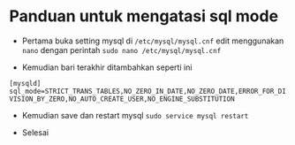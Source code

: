 # Panduan untuk mengatasi sql mode

- Pertama buka setting mysql di `/etc/mysql/mysql.cnf` edit menggunakan `nano` dengan perintah `sudo nano /etc/mysql/mysql.cnf`

- Kemudian bari terakhir ditambahkan seperti ini

`[mysqld]
sql_mode=STRICT_TRANS_TABLES,NO_ZERO_IN_DATE,NO_ZERO_DATE,ERROR_FOR_DIVISION_BY_ZERO,NO_AUTO_CREATE_USER,NO_ENGINE_SUBSTITUTION`

- Kemudian save dan restart mysql `sudo service mysql restart`

- Selesai
